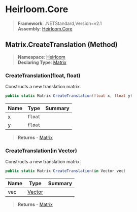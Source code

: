 # Heirloom.Core

> **Framework**: .NETStandard,Version=v2.1  
> **Assembly**: [Heirloom.Core][0]

## Matrix.CreateTranslation (Method)

> **Namespace**: [Heirloom][0]  
> **Declaring Type**: [Matrix][1]

### CreateTranslation(float, float)

Constructs a new translation matrix.

```cs
public static Matrix CreateTranslation(float x, float y)
```

| Name | Type    | Summary |
|------|---------|---------|
| x    | `float` |         |
| y    | `float` |         |

> **Returns** - [Matrix][1]

### CreateTranslation(in Vector)

Constructs a new translation matrix.

```cs
public static Matrix CreateTranslation(in Vector vec)
```

| Name | Type        | Summary |
|------|-------------|---------|
| vec  | [Vector][2] |         |

> **Returns** - [Matrix][1]

[0]: ../../../Heirloom.Core.md
[1]: ../Matrix.md
[2]: ../Vector.md
